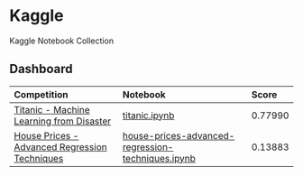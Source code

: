 # Kaggle

Kaggle Notebook Collection

## Dashboard

| Competition                                                                                                                      | Notebook                                                                                                           | Score   |
|:-------------------------------------------------------------------------------------------------------------------------------- |:------------------------------------------------------------------------------------------------------------------ |:------- |
| [Titanic - Machine Learning from Disaster](https://www.kaggle.com/competitions/titanic)                                          | [titanic.ipynb](./notebooks/titanic.ipynb)                                                                         | 0.77990 |
| [House Prices - Advanced Regression Techniques](https://www.kaggle.com/competitions/house-prices-advanced-regression-techniques) | [house-prices-advanced-regression-techniques.ipynb](./notebooks/house-prices-advanced-regression-techniques.ipynb) | 0.13883 |

